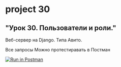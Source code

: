 project 30
=========
"Урок 30. Пользователи и роли."
---------
Веб-сервер на Django. Типа Авито.

Все запросы Можно протестиравать в Постман

[![Run in Postman](https://run.pstmn.io/button.svg)](https://app.getpostman.com/run-collection/edc5ff072bfa48d40a19?action=collection%2Fimport)
